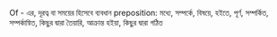 Of - এর, দূরত্ব বা সময়ের হিসেবে ব্যবধান
preposition: মধ্যে, সম্পর্কে, বিষয়ে, হইতে, পূর্ণ, সম্পর্কিত, সম্পর্কান্বিত, কিছুর দ্বারা তৈয়ারি, আক্রান্ত হইয়া, কিছুর দ্বারা গঠিত








































































